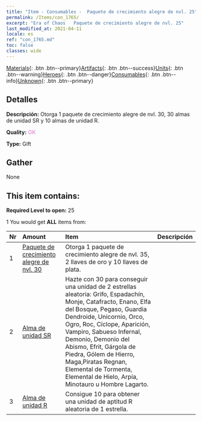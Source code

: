 ```yaml
---
title: "Item - Consumables -  Paquete de crecimiento alegre de nvl. 25"
permalink: /Items/con_1765/
excerpt: "Era of Chaos   Paquete de crecimiento alegre de nvl. 25"
last_modified_at: 2021-04-11
locale: es
ref: "con_1765.md"
toc: false
classes: wide
---
```

 [Materials](/es/Items/){: .btn .btn--primary}[Artifacts](/es/Items/Artifacts/){: .btn .btn--success}[Units](/es/Items/Units/){: .btn .btn--warning}[Heroes](/es/Items/Heroes/){: .btn .btn--danger}[Consumables](/es/Items/Consumables/){: .btn .btn--info}[Unknown](/es/Items/Unknown/){: .btn .btn--primary}

## Detalles
 **Descripción:** Otorga 1 paquete de crecimiento alegre de nvl. 30, 30 almas de unidad SR y 10 almas de unidad R.

 **Quality:** <span style="color: #DA70D6">OK</span>

 **Type:** Gift

## Gather

  None

## This item contains:

 **Required Level to open:** 25

 1 You would get **ALL** items  from:

  | Nr | Amount |     Item    | Descripción |
  |:---|:-------|:------------|:-----------:|
  | 1 | [ Paquete de crecimiento alegre de nvl. 30](/es/Items/con_1766/) | Otorga 1 paquete de crecimiento alegre de nvl. 35, 2 llaves de oro y 10 llaves de plata. | 
  | 2 | [Alma de unidad SR](/es/Items/con_534/) | Hazte con 30 para conseguir una unidad de 2 estrellas aleatoria: Grifo, Espadachín, Monje, Catafracto, Enano, Elfa del Bosque, Pegaso, Guardia Dendroide, Unicornio, Orco, Ogro, Roc, Cíclope, Aparición, Vampiro, Sabueso Infernal, Demonio, Demonio del Abismo, Efrit, Gárgola de Piedra, Gólem de Hierro, Maga,Piratas Regnan, Elemental de Tormenta, Elemental de Hielo, Arpía, Minotauro u Hombre Lagarto. | 
  | 3 | [Alma de unidad R](/es/Items/con_533/) | Consigue 10 para obtener una unidad de aptitud R aleatoria de 1 estrella. | 
